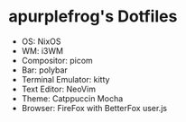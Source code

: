 # apurplefrog's Dotfiles

- OS: NixOS
- WM: i3WM
- Compositor: picom
- Bar: polybar
- Terminal Emulator: kitty
- Text Editor: NeoVim
- Theme: Catppuccin Mocha
- Browser: FireFox with BetterFox user.js
